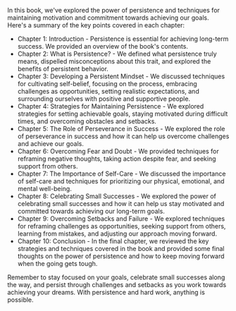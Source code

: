 
In this book, we've explored the power of persistence and techniques for maintaining motivation and commitment towards achieving our goals. Here's a summary of the key points covered in each chapter:

* Chapter 1: Introduction - Persistence is essential for achieving long-term success. We provided an overview of the book's contents.
* Chapter 2: What is Persistence? - We defined what persistence truly means, dispelled misconceptions about this trait, and explored the benefits of persistent behavior.
* Chapter 3: Developing a Persistent Mindset - We discussed techniques for cultivating self-belief, focusing on the process, embracing challenges as opportunities, setting realistic expectations, and surrounding ourselves with positive and supportive people.
* Chapter 4: Strategies for Maintaining Persistence - We explored strategies for setting achievable goals, staying motivated during difficult times, and overcoming obstacles and setbacks.
* Chapter 5: The Role of Perseverance in Success - We explored the role of perseverance in success and how it can help us overcome challenges and achieve our goals.
* Chapter 6: Overcoming Fear and Doubt - We provided techniques for reframing negative thoughts, taking action despite fear, and seeking support from others.
* Chapter 7: The Importance of Self-Care - We discussed the importance of self-care and techniques for prioritizing our physical, emotional, and mental well-being.
* Chapter 8: Celebrating Small Successes - We explored the power of celebrating small successes and how it can help us stay motivated and committed towards achieving our long-term goals.
* Chapter 9: Overcoming Setbacks and Failure - We explored techniques for reframing challenges as opportunities, seeking support from others, learning from mistakes, and adjusting our approach moving forward.
* Chapter 10: Conclusion - In the final chapter, we reviewed the key strategies and techniques covered in the book and provided some final thoughts on the power of persistence and how to keep moving forward when the going gets tough.

Remember to stay focused on your goals, celebrate small successes along the way, and persist through challenges and setbacks as you work towards achieving your dreams. With persistence and hard work, anything is possible.
